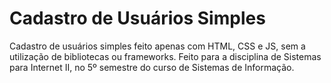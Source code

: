# Cadastro de Usuários Simples
Cadastro de usuários simples feito apenas com HTML, CSS e JS, sem a utilização de bibliotecas ou frameworks. Feito para a disciplina de Sistemas para Internet II, no 5º semestre do curso de Sistemas de Informação.
